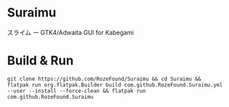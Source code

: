 # Suraimu
スライム ー GTK4/Adwaita GUI for Kabegami

# Build & Run
```
git clone https://github.com/RozeFound/Suraimu && cd Suraimu && flatpak run org.flatpak.Builder build com.github.RozeFound.Suraimu.yml --user --install --force-clean && flatpak run com.github.RozeFound.Suraimu
```
